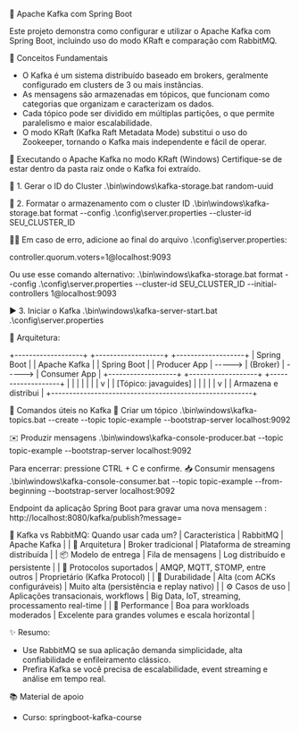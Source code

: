 📡 Apache Kafka com Spring Boot

Este projeto demonstra como configurar e utilizar o Apache Kafka com Spring Boot, incluindo uso do modo KRaft e comparação com RabbitMQ.

📘 Conceitos Fundamentais
- O Kafka é um sistema distribuído baseado em brokers, geralmente configurado em clusters de 3 ou mais instâncias.
- As mensagens são armazenadas em tópicos, que funcionam como categorias que organizam e caracterizam os dados.
- Cada tópico pode ser dividido em múltiplas partições, o que permite paralelismo e maior escalabilidade.
- O modo KRaft (Kafka Raft Metadata Mode) substitui o uso do Zookeeper, tornando o Kafka mais independente e fácil de operar.

🚀 Executando o Apache Kafka no modo KRaft (Windows)
Certifique-se de estar dentro da pasta raiz onde o Kafka foi extraído.

🧾 1. Gerar o ID do Cluster
.\bin\windows\kafka-storage.bat random-uuid


💽 2. Formatar o armazenamento com o cluster ID
.\bin\windows\kafka-storage.bat format --config .\config\server.properties --cluster-id SEU_CLUSTER_ID


Em caso de erro, adicione ao final do arquivo .\config\server.properties:

controller.quorum.voters=1@localhost:9093


Ou use esse comando alternativo:
.\bin\windows\kafka-storage.bat format --config .\config\server.properties --cluster-id SEU_CLUSTER_ID --initial-controllers 1@localhost:9093


▶️ 3. Iniciar o Kafka
.\bin\windows\kafka-server-start.bat .\config\server.properties

 🧱 Arquitetura:

+-------------------+        +-------------------+        +-------------------+
|   Spring Boot     |        |     Apache Kafka  |        |   Spring Boot     |
|   Producer App    | -----> |     (Broker)      | -----> |   Consumer App    |
+-------------------+        +-------------------+        +-------------------+
        |                            |                            |
        |                            |                            |
        |                            v                            |
        |                    [Tópico: javaguides]              |
        |                            |                            |
        |                            v                            |
        |                    Armazena e distribui                 |
        +--------------------------------------------------------+

🧪 Comandos úteis no Kafka
📌 Criar um tópico
.\bin\windows\kafka-topics.bat --create --topic topic-example --bootstrap-server localhost:9092

✉️ Produzir mensagens
.\bin\windows\kafka-console-producer.bat --topic topic-example --bootstrap-server localhost:9092

Para encerrar: pressione CTRL + C e confirme.
📥 Consumir mensagens
.\bin\windows\kafka-console-consumer.bat --topic topic-example --from-beginning --bootstrap-server localhost:9092

Endpoint da aplicação Spring Boot para gravar uma nova mensagem : http://localhost:8080/kafka/publish?message=

🎯 Kafka vs RabbitMQ: Quando usar cada um?
| Característica | RabbitMQ | Apache Kafka | 
| 🧱 Arquitetura | Broker tradicional | Plataforma de streaming distribuída | 
| 📦 Modelo de entrega | Fila de mensagens | Log distribuído e persistente | 
| 🧵 Protocolos suportados | AMQP, MQTT, STOMP, entre outros | Proprietário (Kafka Protocol) | 
| 💾 Durabilidade | Alta (com ACKs configuráveis) | Muito alta (persistência e replay nativo) | 
| ⚙️ Casos de uso | Aplicações transacionais, workflows | Big Data, IoT, streaming, processamento real-time | 
| 🚀 Performance | Boa para workloads moderados | Excelente para grandes volumes e escala horizontal | 


✨ Resumo:
- Use RabbitMQ se sua aplicação demanda simplicidade, alta confiabilidade e enfileiramento clássico.
- Prefira Kafka se você precisa de escalabilidade, event streaming e análise em tempo real.


📚 Material de apoio
- Curso: springboot-kafka-course
